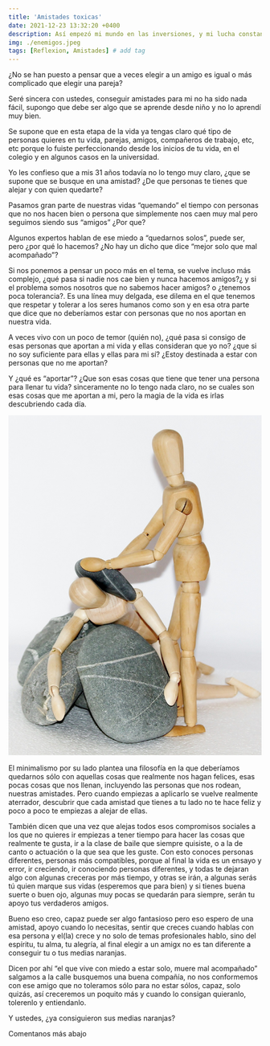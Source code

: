 ```yaml
---
title: 'Amistades toxicas'
date: 2021-12-23 13:32:20 +0400
description: Así empezó mi mundo en las inversiones, y mi lucha constante por salir del sistema. # Add post description (optional)
img: ./enemigos.jpeg
tags: [Reflexion, Amistades] # add tag 
---
```



¿No se han puesto a pensar que a veces elegir a un amigo es igual o más complicado que elegir una pareja?

Seré sincera con ustedes, conseguir amistades para mi no ha sido nada fácil, supongo que debe ser algo que se aprende desde niño y no lo aprendí muy bien. 

Se supone que en esta etapa de la vida ya tengas claro qué tipo de personas quieres en tu vida, parejas, amigos, compañeros de trabajo, etc, etc porque lo fuiste perfeccionando desde los inicios de tu vida, en el colegio y en algunos casos en la universidad. 

Yo les confieso que a mis 31 años todavía no lo tengo muy claro, ¿que se supone que se busque en una amistad? ¿De que personas te tienes que alejar y con quien quedarte?

Pasamos gran parte de nuestras vidas “quemando” el tiempo con personas que no nos hacen bien o persona que simplemente nos caen muy mal pero seguimos siendo sus “amigos” ¿Por que? 

Algunos expertos hablan de ese miedo a “quedarnos solos”, puede ser, pero ¿por qué lo hacemos? ¿No hay un dicho que dice “mejor solo que mal acompañado”? 

Si nos ponemos a pensar un poco más en el tema, se vuelve incluso más complejo, ¿qué pasa si nadie nos cae bien y nunca hacemos amigos?¿ y si el problema somos nosotros que no sabemos hacer amigos? o ¿tenemos poca tolerancia?. Es una línea muy delgada, ese dilema en el que tenemos que respetar y tolerar a los seres humanos como son y en esa otra parte que dice que no deberíamos estar con personas que no nos aportan en nuestra vida.

A veces vivo con un poco de temor (quién no), ¿qué pasa si consigo de esas personas que aportan a mi vida y ellas consideran que yo no? ¿que si no soy suficiente para ellas y ellas para mi sí? ¿Estoy destinada a estar con personas que no me aportan?

Y ¿qué es “aportar”? ¿Que son esas cosas que tiene que tener una persona para llenar tu vida? sinceramente no lo tengo nada claro, no se cuales son esas cosas que me aportan a mi, pero la magia de la vida es irlas descubriendo cada día.

![img](enemigos.jpeg)

El minimalismo por su lado plantea una filosofía en la que deberíamos quedarnos sólo con aquellas cosas que realmente nos hagan felices, esas pocas cosas que nos llenan, incluyendo las personas que nos rodean, nuestras amistades. Pero cuando empiezas a aplicarlo se vuelve realmente aterrador,  descubrir que cada amistad que tienes a tu lado no te hace feliz y poco a poco te empiezas a alejar de ellas.

También dicen que una vez que alejas todos esos compromisos sociales a los que no quieres ir empiezas a tener tiempo para hacer las cosas que realmente te gusta, ir a la clase de baile que siempre quisiste, o a la de canto o actuación o la que sea que les guste. Con esto conoces personas diferentes, personas más compatibles, porque al final la vida es un ensayo y error, ir creciendo, ir conociendo personas diferentes, y todas te dejaran algo con algunas creceras por más tiempo, y otras se irán, a algunas serás tú quien marque sus vidas (esperemos que para bien) y si tienes buena suerte o buen ojo, algunas muy pocas se quedarán para siempre, serán tu apoyo tus verdaderos amigos.

 Bueno eso creo, capaz puede ser algo fantasioso pero eso espero de una amistad, apoyo cuando lo necesitas, sentir que creces cuando hablas con esa persona y el(la) crece y no solo de temas profesionales hablo, sino del espíritu, tu alma, tu alegría, al final elegir a un amigx no es tan diferente a conseguir tu o tus medias naranjas. 

Dicen por ahí “el que vive con miedo a estar solo, muere mal acompañado” salgamos a la calle busquemos una buena compañía, no nos conformemos con ese amigo que no toleramos sólo para no estar sólos, capaz, solo quizás, así creceremos un poquito más y cuando lo consigan quieranlo, tolerenlo y entiendanlo.

Y ustedes, ¿ya consiguieron sus medias naranjas?

Comentanos más abajo
